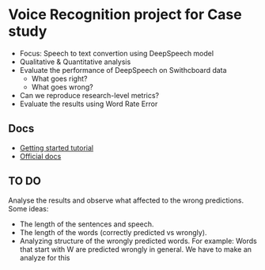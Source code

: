 # Voice Recognition project for Case study

- Focus: Speech to text convertion using DeepSpeech model
- Qualitative & Quantitative analysis
- Evaluate the performance of DeepSpeech on Swithcboard data
    - What goes right?
    - What goes wrong?
- Can we reproduce research-level metrics?
- Evaluate the results using Word Rate Error

## Docs
- [Getting started tutorial](https://www.slanglabs.in/blog/how-to-build-python-transcriber-using-mozilla-deepspeech)
- [Official docs](https://deepspeech.readthedocs.io/en/r0.9/)


## TO DO
Analyse the results and observe what affected to the wrong predictions. Some ideas:
-  The length of the sentences and speech.
- The length of the words (correctly predicted vs wrongly).
- Analyzing structure of the wrongly predicted words. For example: Words that start with W are predicted wrongly in general. We have to make an analyze for this
